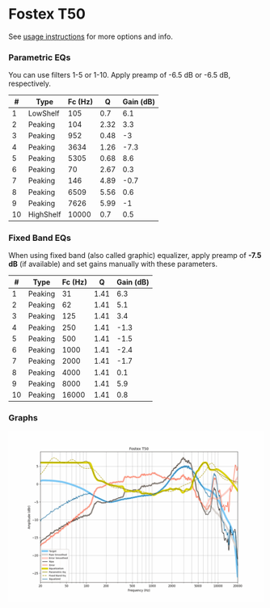 # Fostex T50
See [usage instructions](https://github.com/jaakkopasanen/AutoEq#usage) for more options and info.

### Parametric EQs
You can use filters 1-5 or 1-10. Apply preamp of -6.5 dB or -6.5 dB, respectively.

|   # | Type      |   Fc (Hz) |    Q |   Gain (dB) |
|-----|-----------|-----------|------|-------------|
|   1 | LowShelf  |       105 | 0.7  |         6.1 |
|   2 | Peaking   |       104 | 2.32 |         3.3 |
|   3 | Peaking   |       952 | 0.48 |        -3   |
|   4 | Peaking   |      3634 | 1.26 |        -7.3 |
|   5 | Peaking   |      5305 | 0.68 |         8.6 |
|   6 | Peaking   |        70 | 2.67 |         0.3 |
|   7 | Peaking   |       146 | 4.89 |        -0.7 |
|   8 | Peaking   |      6509 | 5.56 |         0.6 |
|   9 | Peaking   |      7626 | 5.99 |        -1   |
|  10 | HighShelf |     10000 | 0.7  |         0.5 |

### Fixed Band EQs
When using fixed band (also called graphic) equalizer, apply preamp of **-7.5 dB** (if available) and set gains manually with these parameters.

|   # | Type    |   Fc (Hz) |    Q |   Gain (dB) |
|-----|---------|-----------|------|-------------|
|   1 | Peaking |        31 | 1.41 |         6.3 |
|   2 | Peaking |        62 | 1.41 |         5.1 |
|   3 | Peaking |       125 | 1.41 |         3.4 |
|   4 | Peaking |       250 | 1.41 |        -1.3 |
|   5 | Peaking |       500 | 1.41 |        -1.5 |
|   6 | Peaking |      1000 | 1.41 |        -2.4 |
|   7 | Peaking |      2000 | 1.41 |        -1.7 |
|   8 | Peaking |      4000 | 1.41 |         0.1 |
|   9 | Peaking |      8000 | 1.41 |         5.9 |
|  10 | Peaking |     16000 | 1.41 |         0.8 |

### Graphs
![](./Fostex%20T50.png)
